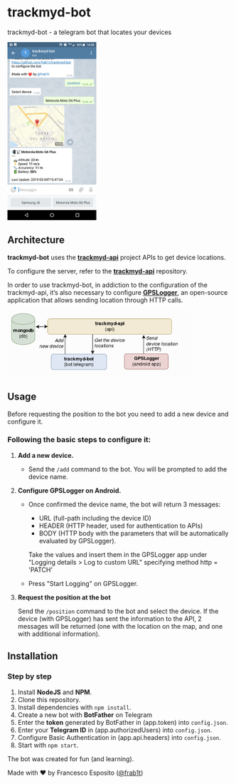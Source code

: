 # trackmyd-bot

trackmyd-bot - a telegram bot that locates your devices

<img src="screenshot.png" height="400">

## Architecture

**trackmyd-bot** uses the [**trackmyd-api**](https://github.com/frab1t/trackmyd-api) project APIs to get device locations. 

To configure the server, refer to the  [**trackmyd-api**](https://github.com/frab1t/trackmyd-api) repository.


In order to use trackmyd-bot, in addiction to the configuration of the trackmyd-api, it’s also necessary to configure [**GPSLogger**](https://github.com/mendhak/gpslogger), an open-source application that allows sending location through HTTP calls.


<img src="architecture.png" height="150">


## Usage

Before requesting the position to the bot you need to add a new device and configure it.

### Following the basic steps to configure it:

1. **Add a new device.**

    - Send the `/add` command to the bot. You will be prompted to add the device name. 

2. **Configure GPSLogger on Android.**

    - Once confirmed the device name, the bot will return 3 messages:
            
        - URL (full-path including the device ID)
        - HEADER (HTTP header, used for authentication to APIs)
        - BODY (HTTP body with the parameters that will be automatically evaluated by GPSLogger).
    
        Take the values ​​and insert them in the GPSLogger app under "Logging details > Log to custom URL" specifying method http = 'PATCH' 

    - Press "Start Logging" on GPSLogger.

3. **Request the position at the bot**

    Send the `/position` command to the bot and select the device. If the device (with GPSLogger) has sent the information to the API, 2 messages will be returned (one with the location on the map, and one with additional information).


## Installation

### Step by step

1. Install **NodeJS** and **NPM**.
2. Clone this repository.
3. Install dependencies with `npm install`.
4. Create a new bot with **BotFather** on Telegram
5. Enter the **token** generated by BotFather in (app.token) into `config.json`.
6. Enter your **Telegram ID** in (app.authorizedUsers) into `config.json`.
7. Configure Basic Authentication in (app.api.headers) into `config.json`.
8. Start with `npm start`.


The bot was created for fun (and learning).
 
 Made with ❤️ by Francesco Esposito ([@frab1t](https://github.com/frab1t))

